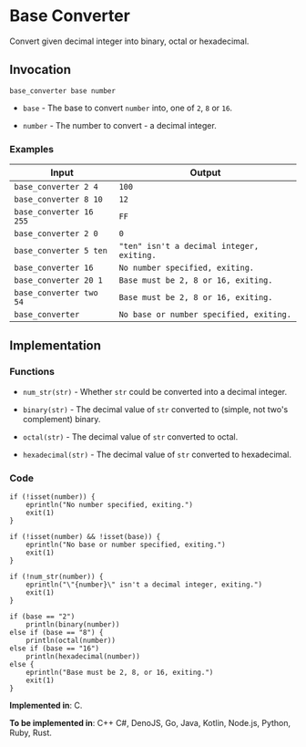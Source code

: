 # Base Converter

Convert given decimal integer into binary, octal or hexadecimal.

## Invocation

`base_converter base number`

- `base` - The base to convert `number` into, one of `2`, `8` or `16`.

- `number` - The number to convert - a decimal integer.

### Examples

| Input                   | Output                                    |
| ----------------------  | ----------------------------------------- |
| `base_converter 2 4`    | `100`                                     |
| `base_converter 8 10`   | `12`                                      |
| `base_converter 16 255` | `FF`                                      |
| `base_converter 2 0`    | `0`                                       |
| `base_converter 5 ten`  | `"ten" isn't a decimal integer, exiting.` |
| `base_converter 16`     | `No number specified, exiting.`           |
| `base_converter 20 1`   | `Base must be 2, 8 or 16, exiting.`       |
| `base_converter two 54` | `Base must be 2, 8 or 16, exiting.`       |
| `base_converter`        | `No base or number specified, exiting.`   |

## Implementation

### Functions

- `num_str(str)` - Whether `str` could be converted into a decimal integer.

- `binary(str)` - The decimal value of `str` converted to (simple, not two's complement) binary.

- `octal(str)` - The decimal value of `str` converted to octal.

- `hexadecimal(str)` - The decimal value of `str` converted to hexadecimal.

### Code

```
if (!isset(number)) {
    eprintln("No number specified, exiting.")
    exit(1)
}

if (!isset(number) && !isset(base)) {
    eprintln("No base or number specified, exiting.")
    exit(1)
}

if (!num_str(number)) {
    eprintln("\"{number}\" isn't a decimal integer, exiting.")
    exit(1)
}

if (base == "2")
    println(binary(number))
else if (base == "8") {
    println(octal(number))
else if (base == "16")
    println(hexadecimal(number))
else {
    eprintln("Base must be 2, 8, or 16, exiting.")
    exit(1)
}
```

**Implemented in**: C.

**To be implemented in**: C++ C#, DenoJS, Go, Java, Kotlin, Node.js, Python, Ruby, Rust.
